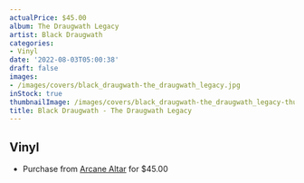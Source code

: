 ```yaml
---
actualPrice: $45.00
album: The Draugwath Legacy
artist: Black Draugwath
categories:
- Vinyl
date: '2022-08-03T05:00:38'
draft: false
images:
- /images/covers/black_draugwath-the_draugwath_legacy.jpg
inStock: true
thumbnailImage: /images/covers/black_draugwath-the_draugwath_legacy-thumb.jpg
title: Black Draugwath - The Draugwath Legacy
---
```


## Vinyl
* Purchase from [Arcane Altar](https://arcanealtar.bigcartel.com/product/black-draugwath-the-draugwath-legacy-2xlp) for $45.00

